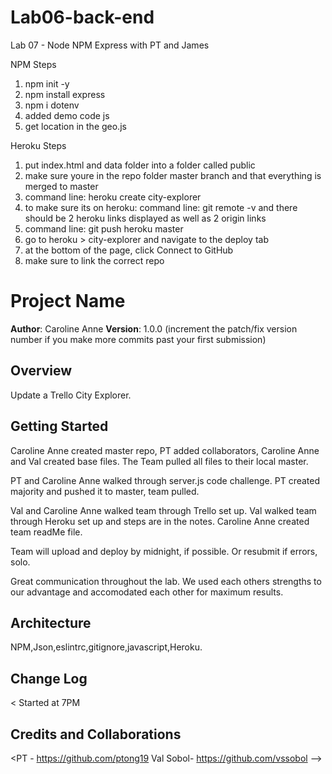 # Lab06-back-end

Lab 07 - 
Node
NPM
Express
with PT and James

NPM Steps
 1. npm init -y
 2. npm install express
 3. npm i dotenv
 4. added demo code js
 5. get location in the geo.js 

Heroku Steps

1. put index.html and data folder into a folder called public
2. make sure youre in the repo folder master branch and that everything is merged to master
3. command line:
heroku create city-explorer
4. to make sure its on heroku: command line:
git remote -v
and there should be 2 heroku links displayed as well as 2 origin links
5. command line:
git push heroku master
6. go to heroku > city-explorer and navigate to the deploy tab
7. at the bottom of the page, click Connect to GitHub
8. make sure to link the correct repo

# Project Name

**Author**: Caroline Anne
**Version**: 1.0.0 (increment the patch/fix version number if you make more commits past your first submission)

## Overview
Update a Trello City Explorer.

## Getting Started
Caroline Anne created master repo, PT added collaborators, Caroline Anne and Val created base files.
The Team pulled all files to their local master.

PT and Caroline Anne walked through server.js code challenge.
PT created majority and pushed it to master, team pulled.

Val and Caroline Anne walked team through Trello set up.
Val walked team through Heroku set up and steps are in the notes.
Caroline Anne created team readMe file.

Team will upload and deploy by midnight, if possible.
Or resubmit if errors, solo.

Great communication throughout the lab.
We used each others strengths to our advantage and accomodated each other for maximum results.

## Architecture
NPM,Json,eslintrc,gitignore,javascript,Heroku.

## Change Log
< Started at 7PM 

## Credits and Collaborations
<PT - https://github.com/ptong19    Val Sobol-   https://github.com/vssobol
-->